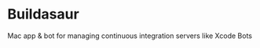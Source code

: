 Buildasaur
==========

Mac app &amp; bot for managing continuous integration servers like Xcode Bots 

